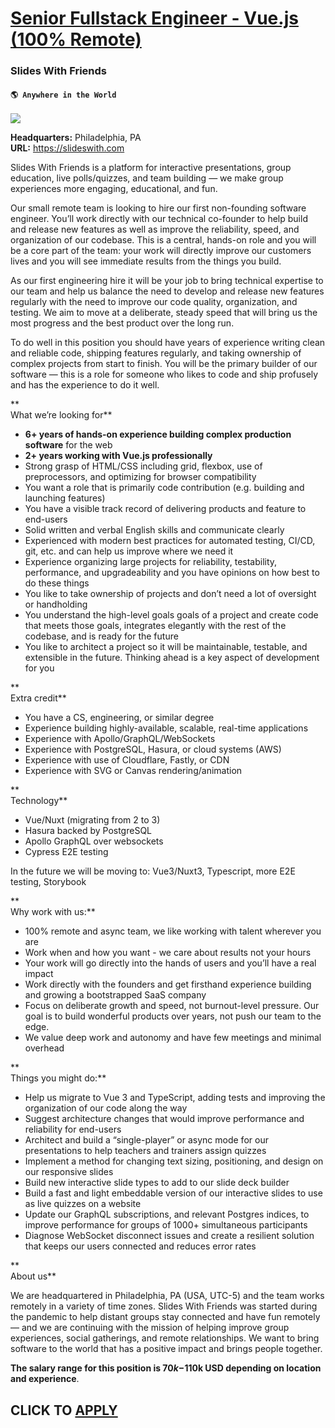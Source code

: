 # [Senior Fullstack Engineer - Vue.js (100% Remote)](https://www.remotewlb.com/apply/senior-fullstack-engineer-vue-js-100-remote)  
### Slides With Friends  
#### `🌎 Anywhere in the World`  
![](https://we-work-remotely.imgix.net/logos/0136/3903/logo.gif?ixlib=rails-4.0.0&w=50&h=50&dpr=2&fit=fill&auto=compress)

**Headquarters:** Philadelphia, PA  
**URL:** https://slideswith.com

Slides With Friends is a platform for interactive presentations, group education, live polls/quizzes, and team building — we make group experiences more engaging, educational, and fun.  
  

Our small remote team is looking to hire our first non-founding software engineer. You’ll work directly with our technical co-founder to help build and release new features as well as improve the reliability, speed, and organization of our codebase. This is a central, hands-on role and you will be a core part of the team: your work will directly improve our customers lives and you will see immediate results from the things you build.  
  

As our first engineering hire it will be your job to bring technical expertise to our team and help us balance the need to develop and release new features regularly with the need to improve our code quality, organization, and testing. We aim to move at a deliberate, steady speed that will bring us the most progress and the best product over the long run.

  
To do well in this position you should have years of experience writing clean and reliable code, shipping features regularly, and taking ownership of complex projects from start to finish. You will be the primary builder of our software — this is a role for someone who likes to code and ship profusely and has the experience to do it well.  
  

**  
What we’re looking for**

  * **6+ years of hands-on experience building complex production software** for the web
  * **2+ years working with Vue.js professionally**
  * Strong grasp of HTML/CSS including grid, flexbox, use of preprocessors, and optimizing for browser compatibility
  * You want a role that is primarily code contribution (e.g. building and launching features)
  * You have a visible track record of delivering products and feature to end-users
  * Solid written and verbal English skills and communicate clearly
  * Experienced with modern best practices for automated testing, CI/CD, git, etc. and can help us improve where we need it
  * Experience organizing large projects for reliability, testability, performance, and upgradeability and you have opinions on how best to do these things
  * You like to take ownership of projects and don’t need a lot of oversight or handholding
  * You understand the high-level goals goals of a project and create code that meets those goals, integrates elegantly with the rest of the codebase, and is ready for the future
  * You like to architect a project so it will be maintainable, testable, and extensible in the future. Thinking ahead is a key aspect of development for you

**  
Extra credit**

  * You have a CS, engineering, or similar degree
  * Experience building highly-available, scalable, real-time applications
  * Experience with Apollo/GraphQL/WebSockets
  * Experience with PostgreSQL, Hasura, or cloud systems (AWS)
  * Experience with use of Cloudflare, Fastly, or CDN
  * Experience with SVG or Canvas rendering/animation

**  
Technology**

  * Vue/Nuxt (migrating from 2 to 3)
  * Hasura backed by PostgreSQL
  * Apollo GraphQL over websockets
  * Cypress E2E testing

In the future we will be moving to: Vue3/Nuxt3, Typescript, more E2E testing, Storybook  
  

**  
Why work with us:**

  * 100% remote and async team, we like working with talent wherever you are
  * Work when and how you want - we care about results not your hours
  * Your work will go directly into the hands of users and you’ll have a real impact
  * Work directly with the founders and get firsthand experience building and growing a bootstrapped SaaS company
  * Focus on deliberate growth and speed, not burnout-level pressure. Our goal is to build wonderful products over years, not push our team to the edge.
  * We value deep work and autonomy and have few meetings and minimal overhead

**  
Things you might do:**

  * Help us migrate to Vue 3 and TypeScript, adding tests and improving the organization of our code along the way
  * Suggest architecture changes that would improve performance and reliability for end-users
  * Architect and build a “single-player” or async mode for our presentations to help teachers and trainers assign quizzes
  * Implement a method for changing text sizing, positioning, and design on our responsive slides
  * Build new interactive slide types to add to our slide deck builder
  * Build a fast and light embeddable version of our interactive slides to use as live quizzes on a website
  * Update our GraphQL subscriptions, and relevant Postgres indices, to improve performance for groups of 1000+ simultaneous participants
  * Diagnose WebSocket disconnect issues and create a resilient solution that keeps our users connected and reduces error rates

**  
About us**

We are headquartered in Philadelphia, PA (USA, UTC-5) and the team works remotely in a variety of time zones. Slides With Friends was started during the pandemic to help distant groups stay connected and have fun remotely — and we are continuing with the mission of helping improve group experiences, social gatherings, and remote relationships. We want to bring software to the world that has a positive impact and brings people together.  
  

**The salary range for this position is $70k-$110k USD depending on location and experience**.  
  

  
## CLICK TO [APPLY](https://www.remotewlb.com/apply/senior-fullstack-engineer-vue-js-100-remote)

